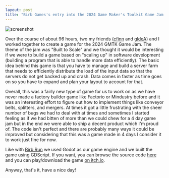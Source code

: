```yaml
---
layout: post
title: "Birb Games's entry into the 2024 Game Maker's Toolkit Game Jam: \"The Server Must Scale\""
---
```


![screenshot](/blog/images/the-server-must-scale.jpg)

Over the course of about 96 hours, two my friends 
([cfinn](https://github.com/cfinn68916) and [gldeA](https://github.com/gldeA))
and I worked together to create a game for the 2024 GMTK Game Jam. The theme of
the jam was "Built to Scale" and we thought it would be interesting if we were to
build a game based on "scaling up" in software development (building a program that
is able to handle more data efficiently). The basic idea behind this game is that
you have to manage and build a server farm that needs to efficiently distribute
the load of the input data so that the servers do not get backed up and crash.
Data comes in faster as time goes on so you have to expand and plan your layout
to account for that.

Overall, this was a fairly new type of game for us to work on as we have never made
a factory builder game like Factorio or Mindustry before and it was an interesting
effort to figure out how to implement things like conveyor belts, splitters, and
mergers. At times it got a little frustrating with the sheer number of bugs we had
to deal with at times and sometimes I started feeling as if we had bitten of more than
we could chew for a 4 day game jam but in the end we were able to ship a decent product
which I'm proud of. The code isn't perfect and there are probably many ways it could
be improved but considering that this was a game made in 4 days I consider it to work
just fine for now.

Like with [Birb Run](https://nullptr-error.itch.io/birb-run) we used Godot as our
game engine and we built the game using GDScript. If you want, you can browse the
source code [here](https://github.com/Birb-Games/the-server-must-scale) and you
can play/download the game [on itch.io](https://itch.io/the-server-must-scale).

Anyway, that's it, have a nice day!
